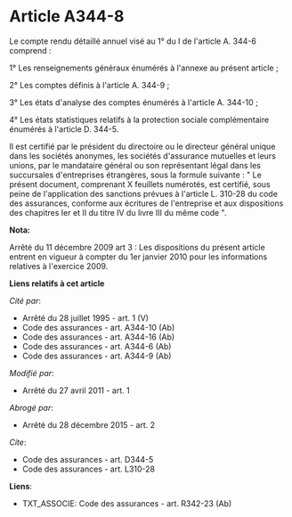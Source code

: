 # Article A344-8

Le compte rendu détaillé annuel visé au 1° du I de l'article A. 344-6 comprend : 

1° Les renseignements généraux énumérés à l'annexe au présent article ; 

2° Les comptes définis à l'article A. 344-9 ; 

3° Les états d'analyse des comptes énumérés à l'article A. 344-10 ; 

4° Les états statistiques relatifs à la protection sociale complémentaire énumérés à l'article D. 344-5. 

Il est certifié par le président du directoire ou le directeur général unique dans les sociétés anonymes, les sociétés
d'assurance mutuelles et leurs unions, par le mandataire général ou son représentant légal dans les succursales d'entreprises
étrangères, sous la formule suivante : " Le présent document, comprenant X feuillets numérotés, est certifié, sous peine de
l'application des sanctions prévues à l'article L. 310-28 du code des assurances, conforme aux écritures de l'entreprise et
aux dispositions des chapitres Ier et II du titre IV du livre III du même code ".

**Nota:**

Arrêté du 11 décembre 2009 art 3 : Les dispositions du présent article entrent en vigueur à compter du 1er janvier 2010 pour
les informations relatives à l'exercice 2009.

**Liens relatifs à cet article**

_Cité par_:

  - Arrêté du 28 juillet 1995 - art. 1 (V)
  - Code des assurances - art. A344-10 (Ab)
  - Code des assurances - art. A344-16 (Ab)
  - Code des assurances - art. A344-6 (Ab)
  - Code des assurances - art. A344-9 (Ab)

_Modifié par_:

  - Arrêté du 27 avril 2011 - art. 1

_Abrogé par_:

  - Arrêté du 28 décembre 2015 - art. 2

_Cite_:

  - Code des assurances - art. D344-5
  - Code des assurances - art. L310-28

**Liens**:

  - TXT_ASSOCIE: Code des assurances - art. R342-23 (Ab)
